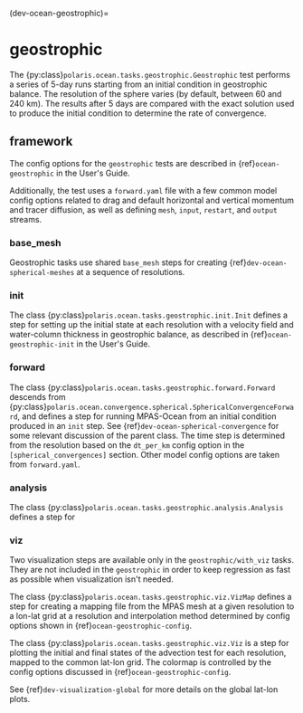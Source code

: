 (dev-ocean-geostrophic)=

# geostrophic

The {py:class}`polaris.ocean.tasks.geostrophic.Geostrophic`
test performs a series of 5-day runs starting from an initial condition in
geostrophic balance.  The resolution of the sphere varies (by default, between
60 and 240 km).  The results after 5 days are compared with the exact solution
used to produce the initial condition to determine the rate of convergence.

## framework

The config options for the `geostrophic` tests are described in 
{ref}`ocean-geostrophic` in the User's Guide.

Additionally, the test uses a `forward.yaml` file with a few common
model config options related to drag and default horizontal and
vertical momentum and tracer diffusion, as well as defining `mesh`, `input`,
`restart`, and `output` streams.

### base_mesh

Geostrophic tasks use shared `base_mesh` steps for creating
{ref}`dev-ocean-spherical-meshes` at a sequence of resolutions.

### init

The class {py:class}`polaris.ocean.tasks.geostrophic.init.Init`
defines a step for setting up the initial state at each resolution with a
velocity field and water-column thickness in geostrophic balance, as described
in {ref}`ocean-geostrophic-init` in the User's Guide.

### forward

The class {py:class}`polaris.ocean.tasks.geostrophic.forward.Forward`
descends from {py:class}`polaris.ocean.convergence.spherical.SphericalConvergenceForward`,
and defines a step for running MPAS-Ocean from an initial condition produced in
an `init` step. See {ref}`dev-ocean-spherical-convergence` for some relevant
discussion of the parent class. The time step is determined from the resolution
based on the `dt_per_km` config option in the `[spherical_convergences]` 
section.  Other model config options are taken from `forward.yaml`.

### analysis

The class {py:class}`polaris.ocean.tasks.geostrophic.analysis.Analysis`
defines a step for 

### viz

Two visualization steps are available only in the `geostrophic/with_viz`
tasks.  They are not included in the `geostrophic` in order to keep regression
as fast as possible when visualization isn't needed.

The class {py:class}`polaris.ocean.tasks.geostrophic.viz.VizMap`
defines a step for creating a mapping file from the MPAS mesh at a given
resolution to a lon-lat grid at a resolution and interpolation method 
determined by config options shown in {ref}`ocean-geostrophic-config`.

The class {py:class}`polaris.ocean.tasks.geostrophic.viz.Viz`
is a step for plotting the initial and final states of the advection test for
each resolution, mapped to the common lat-lon grid.  The colormap is controlled
by the config options discussed in {ref}`ocean-geostrophic-config`.

See {ref}`dev-visualization-global` for more details on the global lat-lon
plots.
